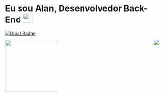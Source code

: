 # Eu sou Alan, Desenvolvedor Back-End <img src="https://github.com/TheDudeThatCode/TheDudeThatCode/blob/master/Assets/Developer.gif" width="30px">


[![Gmail Badge](https://img.shields.io/badge/-alanworking1@gmail.com-6633cc?style=flat-square&logo=Gmail&logoColor=white&link=mailto:alanworking1@gmail.com)](mailto:alanworking1@gmail.com)

<div>
  <img height="170" align="left" src="https://github-readme-stats.vercel.app/api?username=alandev2&show_icons=true&title_color=9400D3&icon_color=79ff97&text_color=9f9f9f&bg_color=151515" />
  <img align="right" src="https://github-readme-stats.vercel.app/api/top-langs/?username=alandev2&layout=compact&title_color=fff&text_color=fff&bg_color=151515" />
</div>
